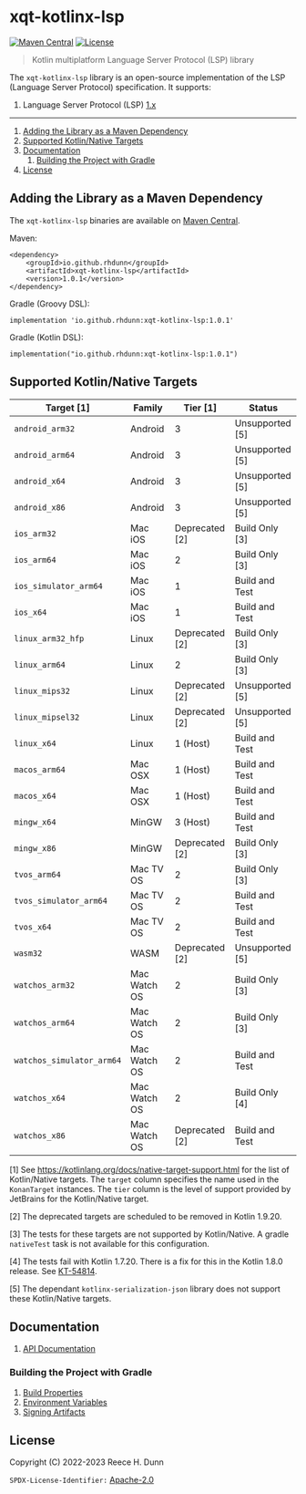 # xqt-kotlinx-lsp
[![Maven Central](https://img.shields.io/maven-central/v/io.github.rhdunn/xqt-kotlinx-lsp)](https://central.sonatype.com/artifact/io.github.rhdunn/xqt-kotlinx-lsp)
[![License](https://img.shields.io/badge/License-Apache%202.0-blue.svg)](https://opensource.org/licenses/Apache-2.0)
> Kotlin multiplatform Language Server Protocol (LSP) library

The `xqt-kotlinx-lsp` library is an open-source implementation of the LSP
(Language Server Protocol) specification. It supports:
1. Language Server Protocol (LSP)
   [1.x](https://github.com/microsoft/language-server-protocol/blob/main/versions/protocol-1-x.md)

-----

1. [Adding the Library as a Maven Dependency](#adding-the-library-as-a-maven-dependency)
2. [Supported Kotlin/Native Targets](#supported-kotlinnative-targets)
3. [Documentation](#documentation)
    1. [Building the Project with Gradle](#building-the-project-with-gradle)
4. [License](#license)

## Adding the Library as a Maven Dependency
The `xqt-kotlinx-lsp` binaries are available on
[Maven Central](https://central.sonatype.com/artifact/io.github.rhdunn/xqt-kotlinx-lsp).

Maven:

    <dependency>
        <groupId>io.github.rhdunn</groupId>
        <artifactId>xqt-kotlinx-lsp</artifactId>
        <version>1.0.1</version>
    </dependency>

Gradle (Groovy DSL):

    implementation 'io.github.rhdunn:xqt-kotlinx-lsp:1.0.1'

Gradle (Kotlin DSL):

    implementation("io.github.rhdunn:xqt-kotlinx-lsp:1.0.1")

## Supported Kotlin/Native Targets
| Target [1]                | Family       | Tier [1]       | Status          |
|---------------------------|--------------|----------------|-----------------|
| `android_arm32`           | Android      | 3              | Unsupported [5] |
| `android_arm64`           | Android      | 3              | Unsupported [5] |
| `android_x64`             | Android      | 3              | Unsupported [5] |
| `android_x86`             | Android      | 3              | Unsupported [5] |
| `ios_arm32`               | Mac iOS      | Deprecated [2] | Build Only [3]  |
| `ios_arm64`               | Mac iOS      | 2              | Build Only [3]  |
| `ios_simulator_arm64`     | Mac iOS      | 1              | Build and Test  |
| `ios_x64`                 | Mac iOS      | 1              | Build and Test  |
| `linux_arm32_hfp`         | Linux        | Deprecated [2] | Build Only [3]  |
| `linux_arm64`             | Linux        | 2              | Build Only [3]  |
| `linux_mips32`            | Linux        | Deprecated [2] | Unsupported [5] |
| `linux_mipsel32`          | Linux        | Deprecated [2] | Unsupported [5] |
| `linux_x64`               | Linux        | 1 (Host)       | Build and Test  |
| `macos_arm64`             | Mac OSX      | 1 (Host)       | Build and Test  |
| `macos_x64`               | Mac OSX      | 1 (Host)       | Build and Test  |
| `mingw_x64`               | MinGW        | 3 (Host)       | Build and Test  |
| `mingw_x86`               | MinGW        | Deprecated [2] | Build Only [3]  |
| `tvos_arm64`              | Mac TV OS    | 2              | Build Only [3]  |
| `tvos_simulator_arm64`    | Mac TV OS    | 2              | Build and Test  |
| `tvos_x64`                | Mac TV OS    | 2              | Build and Test  |
| `wasm32`                  | WASM         | Deprecated [2] | Unsupported [5] |
| `watchos_arm32`           | Mac Watch OS | 2              | Build Only [3]  |
| `watchos_arm64`           | Mac Watch OS | 2              | Build Only [3]  |
| `watchos_simulator_arm64` | Mac Watch OS | 2              | Build and Test  |
| `watchos_x64`             | Mac Watch OS | 2              | Build Only [4]  |
| `watchos_x86`             | Mac Watch OS | Deprecated [2] | Build and Test  |

[1] See https://kotlinlang.org/docs/native-target-support.html for the list of
Kotlin/Native targets. The `target` column specifies the name used in the
`KonanTarget` instances. The `tier` column is the level of support provided by
JetBrains for the Kotlin/Native target.

[2] The deprecated targets are scheduled to be removed in Kotlin 1.9.20.

[3] The tests for these targets are not supported by Kotlin/Native. A gradle
`nativeTest` task is not available for this configuration.

[4] The tests fail with Kotlin 1.7.20. There is a fix for this in the Kotlin
1.8.0 release. See [KT-54814](https://youtrack.jetbrains.com/issue/KT-54814).

[5] The dependant `kotlinx-serialization-json` library does not support these
Kotlin/Native targets.

## Documentation
1. [API Documentation](https://rhdunn.github.io/xqt-kotlinx-lsp/)

### Building the Project with Gradle
1. [Build Properties](docs/build/Build%20Properties.md)
2. [Environment Variables](docs/build/Envvironment%20Variables.md)
3. [Signing Artifacts](docs/build/Signing%20Artifacts.md)

## License
Copyright (C) 2022-2023 Reece H. Dunn

`SPDX-License-Identifier:` [Apache-2.0](LICENSE)
